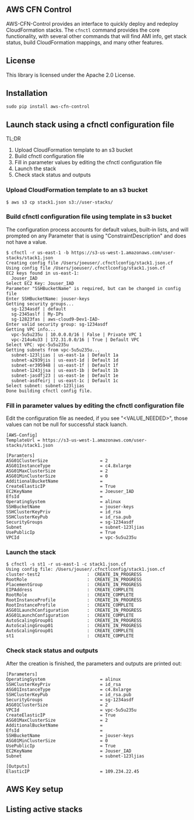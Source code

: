 ## AWS CFN Control

AWS-CFN-Control provides an interface to quickly deploy and redeploy CloudFormation stacks. The `cfnctl` command provides the core functionality, with several other commands that will find AMI info, get stack status, build CloudFormation mappings, and many other features.


## License

This library is licensed under the Apache 2.0 License. 


## Installation

```
sudo pip install aws-cfn-control
```

## Launch stack using a cfnctl configuration file

TL;DR

1. Upload CloudFormation template to an s3 bucket
2. Build cfnctl configuration file
3. Fill in parameter values by editing the cfnctl configuration file
4. Launch the stack
5. Check stack status and outputs

### Upload CloudFormation template to an s3 bucket

```
$ aws s3 cp stack1.json s3://user-stacks/
```

### Build cfnctl configuration file using template in s3 bucket

The configuration process accounts for default values, built-in lists, and will prompted on any Parameter that is using "ConstraintDescription" and does not have a value.

```
$ cfnctl -r us-east-1 -b https://s3-us-west-1.amazonaws.com/user-stacks/stack1.json
Creating config file /Users/joeuser/.cfnctlconfig/stack1.json.cf
Using config file /Users/joeuser/.cfnctlconfig/stack1.json.cf
EC2 keys found in us-east-1:
  Jouser_IAD
Select EC2 Key: Jouser_IAD
Parameter "SSHBucketName" is required, but can be changed in config file
Enter SSHBucketName: jouser-keys
Getting security groups...
  sg-1234asdf | default
  sg-2345aslf | My-IPs
  sg-12823fas | aws-cloud9-Dev1-IAD-
Enter valid security group: sg-1234asdf
Getting VPC info...
  vpc-5u5u235u | 10.0.0.0/16 | False | Private VPC 1
  vpc-214u4u33 | 172.31.0.0/16 | True | Default VPC
Select VPC: vpc-5u5u235u
Getting subnets from vpc-5u5u235u...
  subnet-123ljias | us-east-1a | Default 1a
  subnet-a2939jis | us-east-1d | Default 1d
  subnet-er395948 | us-east-1f | Default 1f
  subnet-1243jjsa | us-east-1b | Default 1b
  subnet-jasdfj23 | us-east-1e | Default 1e
  subnet-asdfeirj | us-east-1c | Default 1c
Select subnet: subnet-123ljias
Done building cfnctl config file.
```

### Fill in parameter values by editing the cfnctl configuration file

Edit the configuration file as needed, if you see "<VALUE_NEEDED>", those values can not be null for successful stack luanch.

```
[AWS-Config]
TemplateUrl = https://s3-us-west-1.amazonaws.com/user-stacks/stack1.json

[Paramters]
ASG01ClusterSize                    = 2
ASG01InstanceType                   = c4.8xlarge
ASG01MaxClusterSize                 = 2
ASG01MinClusterSize                 = 0
AdditionalBucketName                =
CreateElasticIP                     = True
EC2KeyName                          = Joeuser_IAD
EfsId                               =
OperatingSystem                     = alinux
SSHBucketName                       = jouser-keys
SSHClusterKeyPriv                   = id_rsa
SSHClusterKeyPub                    = id_rsa.pub
SecurityGroups                      = sg-1234asdf
Subnet                              = subnet-123ljias
UsePublicIp                         = True
VPCId                               = vpc-5u5u235u
```


### Launch the stack

```
$ cfnctl -s st1 -r us-east-1 -c stack1.json.cf
Using config file: /Users/jouser/.cfnctlconfig/stack1.json.cf
cluster-test2                  :  CREATE_IN_PROGRESS
RootRole                       :  CREATE_IN_PROGRESS
PlacementGroup                 :  CREATE_IN_PROGRESS
EIPAddress                     :  CREATE_COMPLETE
RootRole                       :  CREATE_COMPLETE
RootInstanceProfile            :  CREATE_IN_PROGRESS
RootInstanceProfile            :  CREATE_COMPLETE
ASG01LaunchConfiguration       :  CREATE_IN_PROGRESS
ASG01LaunchConfiguration       :  CREATE_COMPLETE
AutoScalingGroup01             :  CREATE_IN_PROGRESS
AutoScalingGroup01             :  CREATE_IN_PROGRESS
AutoScalingGroup01             :  CREATE_COMPLETE
st1                            :  CREATE_COMPLETE
```

### Check stack status and outputs

After the creation is finished, the parameters and outputs are printed out:

```
[Parameters]
OperatingSystem                     = alinux
SSHClusterKeyPriv                   = id_rsa
ASG01InstanceType                   = c4.8xlarge
SSHClusterKeyPub                    = id_rsa.pub
SecurityGroups                      = sg-1234asdf
ASG01ClusterSize                    = 2
VPCId                               = vpc-5u5u235u
CreateElasticIP                     = True
ASG01MaxClusterSize                 = 2
AdditionalBucketName                =
EfsId                               =
SSHBucketName                       = jouser-keys
ASG01MinClusterSize                 = 0
UsePublicIp                         = True
EC2KeyName                          = Jouser_IAD
Subnet                              = subnet-123ljias

[Outputs]
ElasticIP                           = 109.234.22.45

```


## AWS Key setup


## Listing active stacks


